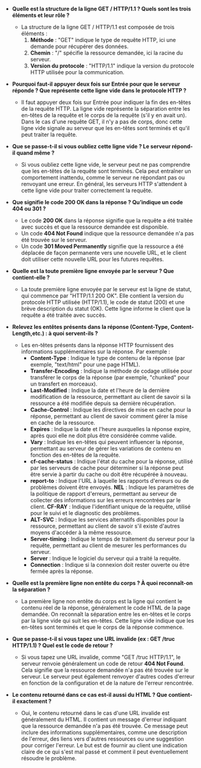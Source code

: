 - **Quelle est la structure de la ligne GET / HTTP/1.1 ? Quels sont les trois éléments et leur rôle ?**

    - La structure de la ligne GET / HTTP/1.1 est composée de trois éléments :
        1. **Méthode** : "GET" indique le type de requête HTTP, ici une demande pour récupérer des données.
        2. **Chemin** : "/" spécifie la ressource demandée, ici la racine du serveur.
        3. **Version du protocole** : "HTTP/1.1" indique la version du protocole HTTP utilisée pour la communication.

- **Pourquoi faut-il appuyer deux fois sur Entrée pour que le serveur réponde ? Que représente cette ligne vide dans le protocole HTTP ?**

    - Il faut appuyer deux fois sur Entrée pour indiquer la fin des en-têtes de la requête HTTP. La ligne vide représente la séparation entre les en-têtes de la requête et le corps de la requête (s'il y en avait un). Dans le cas d'une requête GET, il n'y a pas de corps, donc cette ligne vide signale au serveur que les en-têtes sont terminés et qu'il peut traiter la requête.

- **Que se passe-t-il si vous oubliez cette ligne vide ? Le serveur répond-il quand même ?**

    - Si vous oubliez cette ligne vide, le serveur peut ne pas comprendre que les en-têtes de la requête sont terminés. Cela peut entraîner un comportement inattendu, comme le serveur ne répondant pas ou renvoyant une erreur. En général, les serveurs HTTP s'attendent à cette ligne vide pour traiter correctement la requête.

- **Que signifie le code 200 OK dans la réponse ? Qu’indique un code 404 ou 301 ?**
    - Le code **200 OK** dans la réponse signifie que la requête a été traitée avec succès et que la ressource demandée est disponible. 
    - Un code **404 Not Found** indique que la ressource demandée n'a pas été trouvée sur le serveur. 
    - Un code **301 Moved Permanently** signifie que la ressource a été déplacée de façon permanente vers une nouvelle URL, et le client doit utiliser cette nouvelle URL pour les futures requêtes.

- **Quelle est la toute première ligne envoyée par le serveur ? Que contient-elle ?**
    - La toute première ligne envoyée par le serveur est la ligne de statut, qui commence par "HTTP/1.1 200 OK". Elle contient la version du protocole HTTP utilisée (HTTP/1.1), le code de statut (200) et une brève description du statut (OK). Cette ligne informe le client que la requête a été traitée avec succès.

- **Relevez les entêtes présents dans la réponse (Content-Type, Content-Length,etc.) : à quoi servent-ils ?**
    - Les en-têtes présents dans la réponse HTTP fournissent des informations supplémentaires sur la réponse. Par exemple :
        - **Content-Type** : Indique le type de contenu de la réponse (par exemple, "text/html" pour une page HTML).
        - **Transfer-Encoding** : Indique la méthode de codage utilisée pour transférer le corps de la réponse (par exemple, "chunked" pour un transfert en morceaux).
        - **Last-Modified** : Indique la date et l'heure de la dernière modification de la ressource, permettant au client de savoir si la ressource a été modifiée depuis sa dernière récupération.
        - **Cache-Control** : Indique les directives de mise en cache pour la réponse, permettant au client de savoir comment gérer la mise en cache de la ressource.
        - **Expires** : Indique la date et l'heure auxquelles la réponse expire, après quoi elle ne doit plus être considérée comme valide.
        - **Vary** : Indique les en-têtes qui peuvent influencer la réponse, permettant au serveur de gérer les variations de contenu en fonction des en-têtes de la requête.
        - **cf-cache-status** : Indique l'état du cache pour la réponse, utilisé par les serveurs de cache pour déterminer si la réponse peut être servie à partir du cache ou doit être récupérée à nouveau.
        - **report-to** : Indique l'URL à laquelle les rapports d'erreurs ou de problèmes doivent être envoyés.
        **NEL** : Indique les paramètres de la politique de rapport d'erreurs, permettant au serveur de collecter des informations sur les erreurs rencontrées par le client.
        **CF-RAY** : Indique l'identifiant unique de la requête, utilisé pour le suivi et le diagnostic des problèmes.
        - **ALT-SVC** : Indique les services alternatifs disponibles pour la ressource, permettant au client de savoir s'il existe d'autres moyens d'accéder à la même ressource.
        - **Server-timing** : Indique le temps de traitement du serveur pour la requête, permettant au client de mesurer les performances du serveur.
        - **Server** : Indique le logiciel du serveur qui a traité la requête.
        - **Connection** : Indique si la connexion doit rester ouverte ou être fermée après la réponse.

- **Quelle est la première ligne non entête du corps ? À quoi reconnaît-on la séparation ?**

    - La première ligne non entête du corps est la ligne qui contient le contenu réel de la réponse, généralement le code HTML de la page demandée. On reconnaît la séparation entre les en-têtes et le corps par la ligne vide qui suit les en-têtes. Cette ligne vide indique que les en-têtes sont terminés et que le corps de la réponse commence.

- **Que se passe-t-il si vous tapez une URL invalide (ex : GET /truc HTTP/1.1) ? Quel est le code de retour ?**

    - Si vous tapez une URL invalide, comme "GET /truc HTTP/1.1", le serveur renvoie généralement un code de retour **404 Not Found**. Cela signifie que la ressource demandée n'a pas été trouvée sur le serveur. Le serveur peut également renvoyer d'autres codes d'erreur en fonction de la configuration et de la nature de l'erreur rencontrée.

- **Le contenu retourné dans ce cas est-il aussi du HTML ? Que contient-il exactement ?**

    - Oui, le contenu retourné dans le cas d'une URL invalide est généralement du HTML. Il contient un message d'erreur indiquant que la ressource demandée n'a pas été trouvée. Ce message peut inclure des informations supplémentaires, comme une description de l'erreur, des liens vers d'autres ressources ou une suggestion pour corriger l'erreur. Le but est de fournir au client une indication claire de ce qui s'est mal passé et comment il peut éventuellement résoudre le problème.

